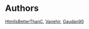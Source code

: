 # Authors
[HtmlIsBetterThanC](https://github.com/HtmlIsBetterThanC), [Vanehir](https://github.com/Vanehir), [Gaudan90](https://github.com/Gaudan90)

